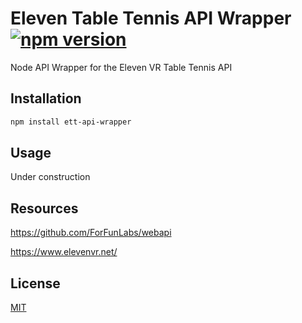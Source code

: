 # Eleven Table Tennis API Wrapper [![npm version](https://badge.fury.io/js/ett-api-wrapper.svg)](https://badge.fury.io/js/ett-api-wrapper)

Node API Wrapper for the Eleven VR Table Tennis API

## Installation

```bash
npm install ett-api-wrapper
```

## Usage
Under construction

## Resources

https://github.com/ForFunLabs/webapi

https://www.elevenvr.net/

## License
[MIT](https://choosealicense.com/licenses/mit/)